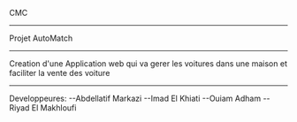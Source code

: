 CMC


------------------------------------------------------------------
Projet AutoMatch


------------------------------------------------------------------
Creation d'une Application web qui va gerer les voitures dans une maison et faciliter la vente des voiture



------------------------------------------------------------------

Developpeures: 
--Abdellatif Markazi
--Imad El Khiati
--Ouiam Adham
--Riyad El Makhloufi
